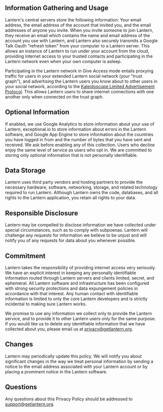 ## <a name="information-gathering-and-usage"></a>Information Gathering and Usage
Lantern's central servers store the following information: Your email address, the email address of the account that invited you, and the email addresses of anyone you invite. When you invite someone to join Lantern, they receive an email which contains the name and email address of the account you use with Lantern, and Lantern also securely transmits a Google Talk Oauth "refresh token" from your computer to a Lantern server. This allows an instance of Lantern to run under your account from the cloud, providing internet access to your trusted contacts and participating in the Lantern network even when your own computer is asleep.

Participating in the Lantern network in Give Access mode entails proxying traffic for users in your extended Lantern social network (your "trust graph"), and advertising the Lantern users you know about to other users in your social network, according to the [Kaleidoscope Limited Advertisement Protocol](https://github.com/getlantern/kaleidoscope#kaleidoscope-limited-advertisement-protocol). This allows Lantern users to share internet connections with one another only when connected on the trust graph.

## <a name="optional-information"></a>Optional Information
If enabled, we use Google Analytics to store information about your use of Lantern, exceptional.io to store information about errors in the Lantern software, and Google App Engine to store information about the countries you have logged in from and the number of bytes that you have sent and received. We ask before enabling any of this collection. Users who decline enjoy the same level of service as users who opt in. We are committed to storing only optional information that is not personally identifiable.

## <a name="data-storage"></a>Data Storage
Lantern uses third party vendors and hosting partners to provide the necessary hardware, software, networking, storage, and related technology required to run Lantern. Although Lantern owns the code, databases, and all rights to the Lantern application, you retain all rights to your data.

## <a name="responsible-disclosure"></a>Responsible Disclosure
Lantern may be compelled to disclose information we have collected under special circumstances, such as to comply with subpoenas. Lantern will challenge any requests for information we believe to be unjust and will notify you of any requests for data about you whenever possible.

## <a name="commitment"></a>Commitment
Lantern takes the responsibility of providing internet access very seriously. We have an explicit interest in keeping any personally identifiable information routed through Lantern servers and clients limited, secret, and ephemeral. All Lantern software and infrastructure has been configured with strong security protections and data expungement policies in accordance with that interest. Any human contact with identifiable information is limited to only the core Lantern developers and is strictly incidental to making sure Lantern works.

We promise to use any information we collect only to provide the Lantern service, and to provide it to other Lantern users only for the same purpose. If you would like us to delete any identifiable information that we have collected about you, please email us at privacy@getlantern.org.

## <a name="changes"></a>Changes
Lantern may periodically update this policy. We will notify you about significant changes in the way we treat personal information by sending a notice to the email address associated with your Lantern account or by placing a prominent notice in the Lantern software.

## <a name="questions"></a>Questions
Any questions about this Privacy Policy should be addressed to support@getlantern.org.